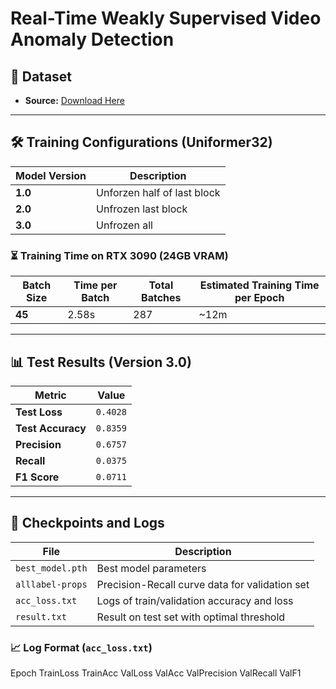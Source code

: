 # Real-Time Weakly Supervised Video Anomaly Detection

## 📂 Dataset  
- **Source:** [Download Here](https://www.dropbox.com/scl/fo/2aczdnx37hxvcfdo4rq4q/AOjRokSTaiKxXmgUyqdcI6k?rlkey=5bg7mxxbq46t7aujfch46dlvz&e=NaN)

---

## 🛠 Training Configurations (Uniformer32)

| Model Version | Description |
|--------------|-------------|
| **1.0** | Unforzen half of last block |
| **2.0** | Unfrozen last block |
| **3.0** | Unfrozen all |

### ⏳ Training Time on RTX 3090 (24GB VRAM)

| Batch Size | Time per Batch | Total Batches | Estimated Training Time per Epoch |
|------------|--------------|---------------|-------------------------|
| **45** | 2.58s | 287 | ~12m |

---

## 📊 Test Results (Version 3.0)  

| Metric | Value |
|--------|------|
| **Test Loss** | `0.4028` |
| **Test Accuracy** | `0.8359` |
| **Precision** | `0.6757` |
| **Recall** | `0.0375` |
| **F1 Score** | `0.0711` |

---

## 📁 Checkpoints and Logs  

| File | Description |
|------|-------------|
| `best_model.pth` | Best model parameters |
| `alllabel-props` | Precision-Recall curve data for validation set |
| `acc_loss.txt` | Logs of train/validation accuracy and loss |
| `result.txt` | Result on test set with optimal threshold |

### 📈 Log Format (`acc_loss.txt`)
Epoch TrainLoss TrainAcc ValLoss ValAcc ValPrecision ValRecall ValF1